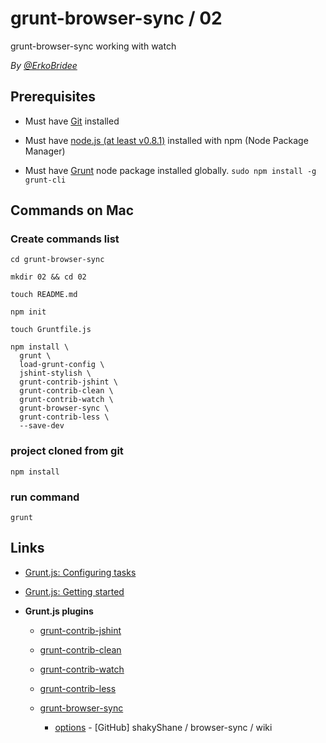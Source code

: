 # grunt-browser-sync / 02

grunt-browser-sync working with watch 

*By [@ErkoBridee](https://twitter.com/erkobridee)*

## Prerequisites

* Must have [Git](http://git-scm.com/) installed

* Must have [node.js (at least v0.8.1)](http://nodejs.org/) installed with npm (Node Package Manager)

* Must have [Grunt](https://github.com/gruntjs/grunt) node package installed globally.  `sudo npm install -g grunt-cli`


## Commands on Mac

### Create commands list

```
cd grunt-browser-sync

mkdir 02 && cd 02

touch README.md

npm init

touch Gruntfile.js

npm install \
  grunt \
  load-grunt-config \
  jshint-stylish \
  grunt-contrib-jshint \
  grunt-contrib-clean \
  grunt-contrib-watch \
  grunt-browser-sync \
  grunt-contrib-less \
  --save-dev
```

### project cloned from git

```
npm install
```

### run command

```
grunt
```

## Links

* [Grunt.js: Configuring tasks](http://gruntjs.com/configuring-tasks)

* [Grunt.js: Getting started](http://gruntjs.com/getting-started)

* **Grunt.js plugins**

  * [grunt-contrib-jshint](https://github.com/gruntjs/grunt-contrib-jshint)

  * [grunt-contrib-clean](https://github.com/gruntjs/grunt-contrib-clean)

  * [grunt-contrib-watch](https://github.com/gruntjs/grunt-contrib-watch)

  * [grunt-contrib-less](https://github.com/gruntjs/grunt-contrib-less)

  * [grunt-browser-sync](https://github.com/shakyShane/grunt-browser-sync)

    * [options](https://github.com/shakyShane/browser-sync/wiki/options) - [GitHub] shakyShane / browser-sync / wiki
